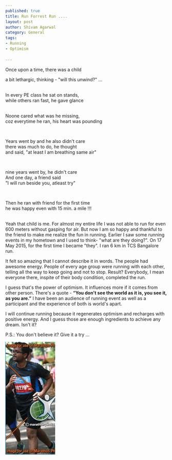 ```yaml
--- 
published: true
title: Run Forrest Run ....
layout: post
author: Shivam Agarwal
category: General
tags: 
- Running
- Optimism

---
```


<p class="para-center" style="font-style:italic;">

Once upon a time, there was a child<br />

a bit lethargic, thinking - "will this unwind?" ...<br />
<!-- more -->
<br />
In every PE class he sat on stands,<br />
while others ran fast, he gave glance<br />

<br />

Noone cared what was he missing,<br />
coz everytime he ran, his heart was pounding<br />

<br />

Years went by and he also didn't care<br />
there was much to do, he thought<br />
and said, "at least I am breathing same air"<br />

<br />

nine years went by, he didn't care<br />
And one day, a friend said<br />
"I will run beside you, atleast try"<br />

<br />

Then he ran with friend for the first time<br />
he was happy even with 15 min. a mile !!!<br />
<br />
</p>

Yeah that child is me. For almost my entire life I was not able to run for even 600 meters without gasping for air. But now I am so happy and thankful to the friend to make me realize the fun in running. Earlier I saw some running events in my hometown and I used to think- "what are they doing?". On 17 May 2015, for the first time I became "they". I ran 6 km in TCS Bangalore run. 

It felt so amazing that I cannot describe it in words. The people had awesome energy. People of every age group were running with each other, telling all the way to keep going and not to stop. Result? Everybody, I mean everyone there, inspite of their body condition, completed the run.

I guess that's the power of optimism. It influences more if it comes from other person. There's a quote - __“You don't see the world as it is, you see it, as you are.”__ I have been an audience of running event as well as a participant and the experience of both is world's apart. 

I will continue running because it regenerates optimism and recharges with positive energy. And I guess those are enough ingredients to achieve any dream. Isn't it? 

P.S.: You don't believe it? Give it a try ... 

<p class="para-center">
<img src = "/images/running_pic.png"/>
</p>